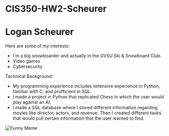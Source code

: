 # CIS350-HW2-Scheurer
# Logan Scheurer

Here are some of my interests:
- I'm a big snowboarder and actually in the GVSU Ski & Snowboard Club
- Video games
- Cybersecurity


Technical Background:
- My programming experience includes extensive experience in Python, familiar with C, and profficient in SQL. 
- I made a project in Python that replicated Chess in which the user would play against an AI.
- I made a SQL database where I stored different information regarding movies like director, actors, and revenue. Then I created different tasks that would pull certain information that the user wanted to find.



![Funny Meme](https://images.wondershare.com/filmora/article-images/Sad-Frog-meme.JPG)

